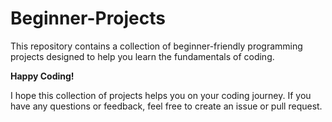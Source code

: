 # Beginner-Projects

This repository contains a collection of beginner-friendly programming projects designed to help you learn the fundamentals of coding. 

**Happy Coding!**

I hope this collection of projects helps you on your coding journey. If you have any questions or feedback, feel free to create an issue or pull request.
